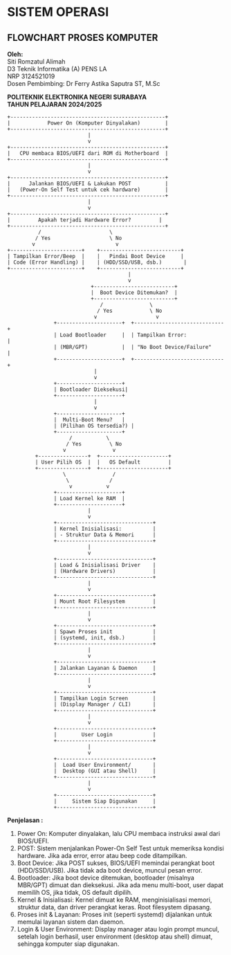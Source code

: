 # SISTEM OPERASI  
## FLOWCHART PROSES KOMPUTER

**Oleh:**  
Siti Romzatul Alimah  
D3 Teknik Informatika (A) PENS LA  
NRP 3124521019  
Dosen Pembimbing: Dr Ferry Astika Saputra ST, M.Sc  

**POLITEKNIK ELEKTRONIKA NEGERI SURABAYA**  
**TAHUN PELAJARAN 2024/2025**



```plaintext
+--------------------------------------------------+
|            Power On (Komputer Dinyalakan)        |
+--------------------------------------------------+
                          |
                          v
+--------------------------------------------------+
|   CPU membaca BIOS/UEFI dari ROM di Motherboard  |
+--------------------------------------------------+
                          |
                          v
+--------------------------------------------------+
|      Jalankan BIOS/UEFI & Lakukan POST           |
|   (Power-On Self Test untuk cek hardware)        |
+--------------------------------------------------+
                          |
                          v
+--------------------------------------------------+
|         Apakah terjadi Hardware Error?         |
+--------------------------------------------------+
          /                      \
         / Yes                   \ No
        v                          v
+-----------------------+    +--------------------------+
| Tampilkan Error/Beep  |    |   Pindai Boot Device     |
| Code (Error Handling) |    | (HDD/SSD/USB, dsb.)       |
+-----------------------+    +--------------------------+
                                       |
                                       v
                           +--------------------------+
                           |  Boot Device Ditemukan?  |
                           +--------------------------+
                              /               \
                             / Yes            \ No
                            v                   v
               +---------------------+  +-----------------------------+
               | Load Bootloader     |  | Tampilkan Error:            |
               | (MBR/GPT)           |  | "No Boot Device/Failure"    |
               +---------------------+  +-----------------------------+
                            |
                            v
               +---------------------+
               | Bootloader Dieksekusi|
               +---------------------+
                            |
                            v
               +---------------------+
               |  Multi-Boot Menu?   |
               | (Pilihan OS tersedia?) |
               +---------------------+
                    /           \
                   / Yes         \ No
                  v               v
         +----------------+  +----------------------+
         | User Pilih OS  |  |   OS Default         |
         +----------------+  +----------------------+
                  \               /
                   \             /
                    v           v
               +---------------------+
               | Load Kernel ke RAM  |
               +---------------------+
                          |
                          v
               +-------------------------------+
               | Kernel Inisialisasi:          |
               | - Struktur Data & Memori      |
               +-------------------------------+
                          |
                          v
               +-------------------------------+
               | Load & Inisialisasi Driver    |
               | (Hardware Drivers)            |
               +-------------------------------+
                          |
                          v
               +-------------------------------+
               | Mount Root Filesystem         |
               +-------------------------------+
                          |
                          v
               +-------------------------------+
               | Spawn Proses init             |
               | (systemd, init, dsb.)         |
               +-------------------------------+
                          |
                          v
               +-------------------------------+
               | Jalankan Layanan & Daemon     |
               +-------------------------------+
                          |
                          v
               +-------------------------------+
               | Tampilkan Login Screen        |
               | (Display Manager / CLI)       |
               +-------------------------------+
                          |
                          v
               +-------------------------------+
               |        User Login             |
               +-------------------------------+
                          |
                          v
               +-------------------------------+
               |  Load User Environment/       |
               |  Desktop (GUI atau Shell)     |
               +-------------------------------+
                          |
                          v
               +-------------------------------+
               |     Sistem Siap Digunakan     |
               +-------------------------------+
```
**Penjelasan :**
1.	Power On: Komputer dinyalakan, lalu CPU membaca instruksi awal dari BIOS/UEFI.
2.	POST: Sistem menjalankan Power-On Self Test untuk memeriksa kondisi hardware. Jika ada error, error atau beep code ditampilkan.
3.	Boot Device: Jika POST sukses, BIOS/UEFI memindai perangkat boot (HDD/SSD/USB). Jika tidak ada boot device, muncul pesan error.
4.	Bootloader: Jika boot device ditemukan, bootloader (misalnya MBR/GPT) dimuat dan dieksekusi. Jika ada menu multi-boot, user dapat memilih OS, jika tidak, OS default dipilih.
5.	Kernel & Inisialisasi: Kernel dimuat ke RAM, menginisialisasi memori, struktur data, dan driver perangkat keras. Root filesystem dipasang.
6.	Proses init & Layanan: Proses init (seperti systemd) dijalankan untuk memulai layanan sistem dan daemon.
7.	Login & User Environment: Display manager atau login prompt muncul, setelah login berhasil, user environment (desktop atau shell) dimuat, sehingga komputer siap digunakan.



